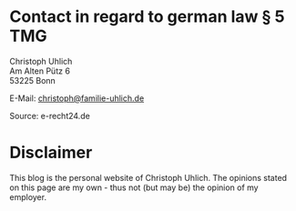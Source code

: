 # Contact in regard to german law § 5 TMG
Christoph Uhlich\
Am Alten Pütz 6\
53225 Bonn
    
E-Mail: christoph@familie-uhlich.de
  
Source: e-recht24.de

# Disclaimer
This blog is the personal website of Christoph Uhlich. The opinions stated on this page are my own - thus not (but may be) the opinion of my employer.
